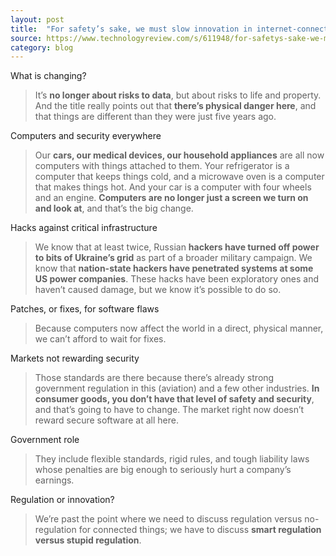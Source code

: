 ```yaml
---
layout: post
title:  "For safety’s sake, we must slow innovation in internet-connected things"
source: https://www.technologyreview.com/s/611948/for-safetys-sake-we-must-slow-innovation-in-internet-connected-things/
category: blog
---
```


What is changing?

> It’s **no longer about risks to data**, but about risks to life and property. And the title really points out that **there’s physical danger here**, and that things are different than they were just five years ago.

Computers and security everywhere

> Our **cars, our medical devices, our household appliances** are all now computers with things attached to them. Your refrigerator is a computer that keeps things cold, and a microwave oven is a computer that makes things hot. And your car is a computer with four wheels and an engine. **Computers are no longer just a screen we turn on and look at**, and that’s the big change.

Hacks against critical infrastructure

> We know that at least twice, Russian **hackers have turned off power to bits of Ukraine’s grid** as part of a broader military campaign. We know that **nation-state hackers have penetrated systems at some US power companies**. These hacks have been exploratory ones and haven’t caused damage, but we know it’s possible to do so.

Patches, or fixes, for software flaws

> Because computers now affect the world in a direct, physical manner, we can’t afford to wait for fixes.

Markets not rewarding security

> Those standards are there because there’s already strong government regulation in this (aviation) and a few other industries. **In consumer goods, you don’t have that level of safety and security**, and that’s going to have to change. The market right now doesn’t reward secure software at all here.

Government role

> They include flexible standards, rigid rules, and tough liability laws whose penalties are big enough to seriously hurt a company’s earnings.

Regulation or innovation?

> We’re past the point where we need to discuss regulation versus no-regulation for connected things; we have to discuss **smart regulation versus stupid regulation**.

